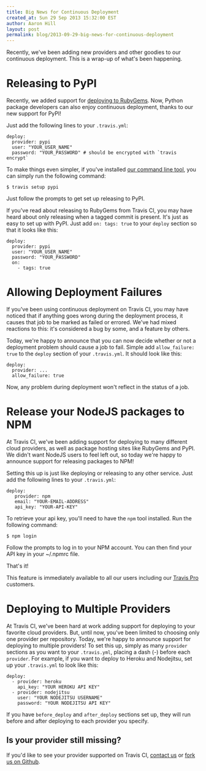 ```yaml
---
title: Big News for Continuous Deployment
created_at: Sun 29 Sep 2013 15:32:00 EST
author: Aaron Hill
layout: post
permalink: blog/2013-09-29-big-news-for-continuous-deployment
---
```


Recently, we've been adding new providers and other goodies to our continuous deployment.
This is a wrap-up of what's been happening.

# Releasing to PyPI

Recently, we added support for [deploying to RubyGems](/blog/2013-08-22-let-travis-push-your-rubygems).
Now, Python package developers can also enjoy continuous deployment, thanks to our new support for PyPI!

Just add the following lines to your `.travis.yml`:

    deploy:
      provider: pypi
      user: "YOUR_USER_NAME"
      password: "YOUR_PASSWORD" # should be encrypted with `travis encrypt`

To make things even simpler, if you've installed [our command line tool](http://github.com/travis-ci/travis),
you can simply run the following command:

    $ travis setup pypi

Just follow the prompts to get set up releasing to PyPI.

If you've read about releasing to RubyGems from Travis CI, you may have heard about only releasing when a tagged commit is present.
It's just as easy to set up with PyPI.
Just add `on: tags: true` to your `deploy` section so that it looks like this:

    deploy:
      provider: pypi
      user: "YOUR_USER_NAME"
      password: "YOUR_PASSWORD"
      on:
        - tags: true


# Allowing Deployment Failures

If you've been using continuous deployment on Travis CI, you may have noticed that if anything goes wrong during the deployment process,
it causes that job to be marked as failed or errored. We've had mixed reactions to this: it's considered a bug by some, and a feature by others.

Today, we're happy to announce that you can now decide whether or not a deployment problem should cause a job to fail.
Simple add `allow_failure: true` to the `deploy` section of your `.travis.yml`. It should look like this:

    deploy:
      provider: ...
      allow_failure: true

Now, any problem during deployment won't reflect in the status of a job.

# Release your NodeJS packages to NPM

At Travis CI, we've been adding support for deploying to many different cloud providers,
as well as package hosting sites like RubyGems and PyPI. We didn't want NodeJS users to feel left out, so today we're happy to announce support for releasing packages to NPM!

Setting this up is just like deploying or releasing to any other service. Just add the following lines to your `.travis.yml`:

    deploy:
       provider: npm
       email: "YOUR-EMAIL-ADDRESS"
       api_key: "YOUR-API-KEY"

To retrieve your api key, you'll need to have the `npm` tool installed. Run the following command:

    $ npm login

Follow the prompts to log in to your NPM account. You can then find your API key in your ~/.npmrc file.

That's it!

This feature is immediately available to all our users including our [Travis Pro](http://travis-ci.com) customers.

# Deploying to Multiple Providers

At Travis CI, we've been hard at work adding support for deploying to your favorite cloud providers.
But, until now, you've been limited to choosing only one provider per repository.
Today, we're happy to announce support for deploying to multiple providers!
To set this up, simply as many `provider` sections as you want to your `.travis.yml`, placing a dash (-) before each `provider`.
For example, if you want to deploy to Heroku and Nodejitsu, set up your `.travis.yml` to look like this:

    deploy:
      - provider: heroku
        api_key: "YOUR HEROKU API KEY"
      - provider: nodejitsu
        user: "YOUR NODEJITSU USERNAME"
        password: "YOUR NODEJITSU API KEY"

If you have `before_deploy` and `after_deploy` sections set up, they will run before and after deploying to each provider you specify.


## Is your provider still missing?

If you'd like to see your provider supported on Travis CI, [contact us](mailto:support@travis-ci.org) or [fork us on Github](https://github.com/travis-ci/dpl).

